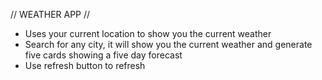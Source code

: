 
// WEATHER APP // 

- Uses your current location to show you the current weather
- Search for any city, it will show you the current weather and generate five cards showing a five day forecast
- Use refresh button to refresh
